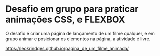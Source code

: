 <H1>Desafio em grupo para praticar animações CSS, e FLEXBOX</H1>
<p>O desafio é criar uma página de lançamento de um filme qualquer, e em grupo animar e posicionar os elementos na página, a atividade é livre.</p>

https://leokrindges.github.io/pagina_de_um_filme_animada/
